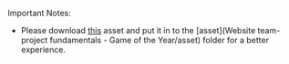 Important Notes: 
- Please download [this](https://drive.google.com/file/d/16n_RbUE_McowwYVbB1wljVCC7SK5x3Cl/view?usp=sharing) asset and put it in to the [asset](Website team-project fundamentals - Game of the Year/asset) folder for a better experience.
